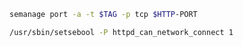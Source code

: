 
```bash
semanage port -a -t $TAG -p tcp $HTTP-PORT
```

```bash
/usr/sbin/setsebool -P httpd_can_network_connect 1
```
